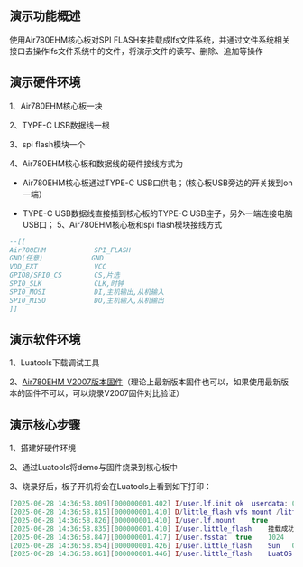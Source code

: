 
## 演示功能概述

使用Air780EHM核心板对SPI FLASH来挂载成lfs文件系统，并通过文件系统相关接口去操作lfs文件系统中的文件，将演示文件的读写、删除、追加等操作

## 演示硬件环境

1、Air780EHM核心板一块

2、TYPE-C USB数据线一根

3、spi flash模块一个

4、Air780EHM核心板和数据线的硬件接线方式为

- Air780EHM核心板通过TYPE-C USB口供电；（核心板USB旁边的开关拨到on一端）

- TYPE-C USB数据线直接插到核心板的TYPE-C USB座子，另外一端连接电脑USB口；
5、Air780EHM核心板和spi flash模块接线方式
``` lua
--[[
Air780EHM            SPI_FLASH
GND(任意)            GND
VDD_EXT              VCC
GPIO8/SPI0_CS        CS,片选
SPI0_SLK             CLK,时钟
SPI0_MOSI            DI,主机输出,从机输入
SPI0_MISO            DO,主机输入,从机输出
]]
```

## 演示软件环境

1、Luatools下载调试工具

2、[Air780EHM V2007版本固件](https://gitee.com/openLuat/LuatOS/tree/master/module/Air780EHM/core)（理论上最新版本固件也可以，如果使用最新版本的固件不可以，可以烧录V2007固件对比验证）

## 演示核心步骤

1、搭建好硬件环境

2、通过Luatools将demo与固件烧录到核心板中

3、烧录好后，板子开机将会在Luatools上看到如下打印：

```lua
[2025-06-28 14:36:58.809][000000001.402] I/user.lf.init ok	userdata: 0C0C318C
[2025-06-28 14:36:58.815][000000001.410] D/little_flash vfs mount /little_flash ret 0
[2025-06-28 14:36:58.826][000000001.410] I/user.lf.mount	true
[2025-06-28 14:36:58.835][000000001.410] I/user.little_flash	挂载成功
[2025-06-28 14:36:58.847][000000001.417] I/user.fsstat	true	1024	2	4096	lfs
[2025-06-28 14:36:58.854][000000001.426] I/user.little_flash	Sun   0 08:00:01
[2025-06-28 14:36:58.861][000000001.446] I/user.little_flash	LuatOS - Sun   0 08:00:01

```